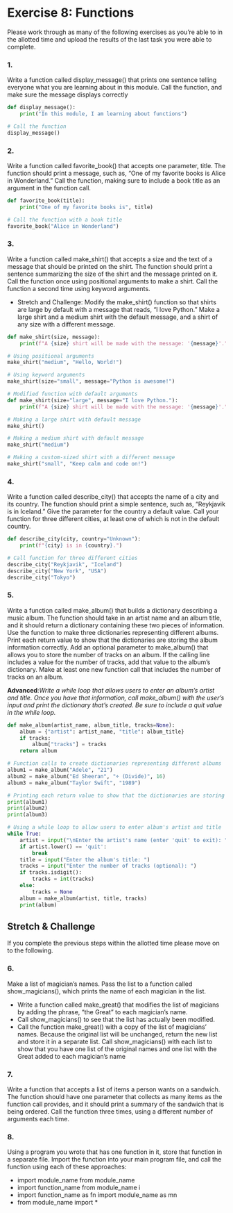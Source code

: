 # Exercise 8: Functions

Please work through as many of the following exercises as you’re able to in the allotted time and upload the results of the last task you were able to complete.

### 1.
Write a function called display_message() that prints one sentence telling everyone what you are learning about in this module. Call the function, and make sure the message displays correctly

```py
def display_message():
    print("In this module, I am learning about functions")

# Call the function
display_message()
```

### 2.
Write a function called favorite_book() that accepts one parameter, title. The function should print a message, such as, “One of my favorite books is Alice in Wonderland.” Call the function, making sure to include a book title as an argument in the function call.

```py
def favorite_book(title):
    print("One of my favorite books is", title)

# Call the function with a book title
favorite_book("Alice in Wonderland")
```

### 3.
Write a function called make_shirt() that accepts a size and the text of a message that should be printed on the shirt. The function should print a sentence summarizing the size of the shirt and the message printed on it. Call the function once using positional arguments to make a shirt. Call the function a second time using keyword arguments.

-	Stretch and Challenge: Modify the make_shirt() function so that shirts are large by default with a message that reads, “I love Python.” Make a large shirt and a medium shirt with the default message, and a shirt of any size with a different message. 

```py
def make_shirt(size, message):
    print(f"A {size} shirt will be made with the message: '{message}'.")

# Using positional arguments
make_shirt("medium", "Hello, World!")

# Using keyword arguments
make_shirt(size="small", message="Python is awesome!")

# Modified function with default arguments
def make_shirt(size="large", message="I love Python."):
    print(f"A {size} shirt will be made with the message: '{message}'.")

# Making a large shirt with default message
make_shirt()

# Making a medium shirt with default message
make_shirt("medium")

# Making a custom-sized shirt with a different message
make_shirt("small", "Keep calm and code on!")
```

### 4.
Write a function called describe_city() that accepts the name of a city and its country. The function should print a simple sentence, such as, “Reykjavik is in Iceland.” Give the parameter for the country a default value. Call your function for three different cities, at least one of which is not in the default country.

```py
def describe_city(city, country="Unknown"):
    print(f"{city} is in {country}.")

# Call function for three different cities
describe_city("Reykjavik", "Iceland")
describe_city("New York", "USA")
describe_city("Tokyo")
```

### 5.
Write a function called make_album() that builds a dictionary describing a music album. The function should take in an artist name and an album title, and it should return a dictionary containing these two pieces of information. Use the function to make three dictionaries representing different albums. Print each return value to show that the dictionaries are storing the album information correctly. Add an optional parameter to make_album() that allows you to store the number of tracks on an album. If the calling line includes a value for the number of tracks, add that value to the album’s dictionary. Make at least one new function call that includes the number of tracks on an album.

**Advanced**:*Write a while loop that allows users to enter an album’s artist and title. Once you have that information, call make_album() with the user’s input and print the dictionary that’s created. Be sure to include a quit value in the while loop.*

```py
def make_album(artist_name, album_title, tracks=None):
    album = {"artist": artist_name, "title": album_title}
    if tracks:
        album["tracks"] = tracks
    return album

# Function calls to create dictionaries representing different albums
album1 = make_album("Adele", "21")
album2 = make_album("Ed Sheeran", "÷ (Divide)", 16)
album3 = make_album("Taylor Swift", "1989")

# Printing each return value to show that the dictionaries are storing the album information correctly
print(album1)
print(album2)
print(album3)

# Using a while loop to allow users to enter album's artist and title
while True:
    artist = input("\nEnter the artist's name (enter 'quit' to exit): ")
    if artist.lower() == 'quit':
        break
    title = input("Enter the album's title: ")
    tracks = input("Enter the number of tracks (optional): ")
    if tracks.isdigit():
        tracks = int(tracks)
    else:
        tracks = None
    album = make_album(artist, title, tracks)
    print(album)
```
## Stretch & Challenge
If you complete the previous steps within the allotted time please move on to the following.

### 6.
Make a list of magician’s names. Pass the list to a function called show_magicians(), which prints the name of each magician in the list. 

- Write a function called make_great() that modifies the list of magicians by adding the phrase, “the Great” to each magician’s name. 
- Call show_magicians() to see that the list has actually been modified. 
- Call the function make_great() with a copy of the list of magicians’ names. Because the original list will be unchanged, return the new list and store it in a separate list. Call show_magicians() with each list to show that you have one list of the original names and one list with the Great added to each magician’s name

### 7.
Write a function that accepts a list of items a person wants on a sandwich. The function should have one parameter that collects as many items as the function call provides, and it should print a summary of the sandwich that is being ordered. Call the function three times, using a different number of arguments each time.

### 8.
Using a program you wrote that has one function in it, store that function in a separate file. Import the function into your main program file, and call the function using each of these approaches: 
- import module_name from module_name 
- import function_name from module_name i
- import function_name as fn import module_name as mn 
- from module_name import *